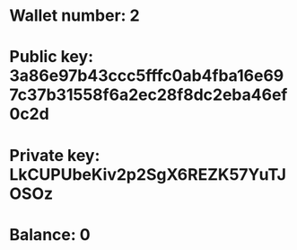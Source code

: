 # Wallet number: 2
# Public key: 3a86e97b43ccc5fffc0ab4fba16e697c37b31558f6a2ec28f8dc2eba46ef0c2d
# Private key: LkCUPUbeKiv2p2SgX6REZK57YuTJOSOz
# Balance: 0
